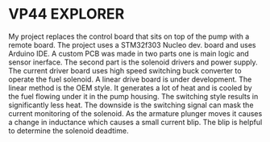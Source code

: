 # VP44 EXPLORER
My project replaces the control board that sits on top of the pump with a remote board.
The project uses a STM32f303 Nucleo dev. board and uses Arduino IDE.
A custom PCB was made in two parts one is main logic and sensor inerface. The second part is the 
solenoid drivers and power supply. The current driver board uses high speed switching buck converter
to operate the fuel solenoid. A linear drive board is under development.
The linear method is the OEM style. It generates a lot of heat and is cooled by the fuel flowing
under it in the pump housing.
The switching style results in significantly less heat. The downside is the switching signal can
mask the current monitoring of the solenoid. As the armature plunger moves it causes a change
in inductance which causes a small current blip. The blip is helpful to determine the solenoid
deadtime.



